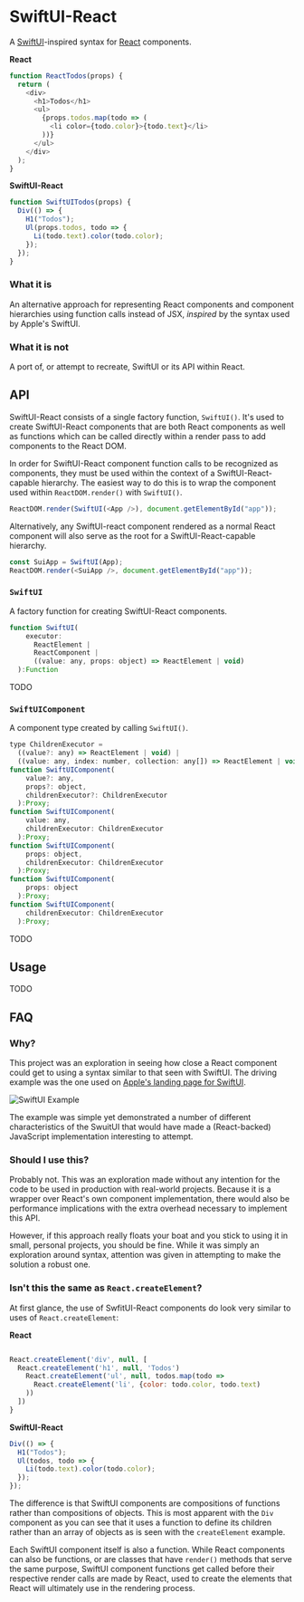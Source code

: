 # SwiftUI-React

A [SwiftUI](https://developer.apple.com/xcode/swiftui/)-inspired syntax for [React](https://reactjs.org/) components.

**React**

```javascript
function ReactTodos(props) {
  return (
    <div>
      <h1>Todos</h1>
      <ul>
        {props.todos.map(todo => (
          <li color={todo.color}>{todo.text}</li>
        ))}
      </ul>
    </div>
  );
}
```

**SwiftUI-React**

```javascript
function SwiftUITodos(props) {
  Div(() => {
    H1("Todos");
    Ul(props.todos, todo => {
      Li(todo.text).color(todo.color);
    });
  });
}
```

### What it is

An alternative approach for representing React components and component hierarchies using function calls instead of JSX, _inspired_ by the syntax used by Apple's SwiftUI.

### What it is not

A port of, or attempt to recreate, SwiftUI or its API within React.

## API

SwiftUI-React consists of a single factory function, `SwiftUI()`. It's used to create SwiftUI-React components that are both React components as well as functions which can be called directly within a render pass to add components to the React DOM.

In order for SwiftUI-React component function calls to be recognized as components, they must be used within the context of a SwiftUI-React-capable hierarchy. The easiest way to do this is to wrap the component used within `ReactDOM.render()` with `SwiftUI()`.

```javascript
ReactDOM.render(SwiftUI(<App />), document.getElementById("app"));
```

Alternatively, any SwiftUI-react component rendered as a normal React component will also serve as the root for a SwiftUI-React-capable hierarchy.

```javascript
const SuiApp = SwiftUI(App);
ReactDOM.render(<SuiApp />, document.getElementById("app"));
```

### `SwiftUI`

A factory function for creating SwiftUI-React components.

```javascript
function SwiftUI(
    executor:
      ReactElement |
      ReactComponent |
      ((value: any, props: object) => ReactElement | void)
  ):Function
```

TODO

### `SwiftUIComponent`

A component type created by calling `SwiftUI()`.

```javascript
type ChildrenExecutor =
  ((value?: any) => ReactElement | void) |
  ((value: any, index: number, collection: any[]) => ReactElement | void)
function SwiftUIComponent(
    value?: any,
    props?: object,
    childrenExecutor?: ChildrenExecutor
  ):Proxy;
function SwiftUIComponent(
    value: any,
    childrenExecutor: ChildrenExecutor
  ):Proxy;
function SwiftUIComponent(
    props: object,
    childrenExecutor: ChildrenExecutor
  ):Proxy;
function SwiftUIComponent(
    props: object
  ):Proxy;
function SwiftUIComponent(
    childrenExecutor: ChildrenExecutor
  ):Proxy;
```

TODO

## Usage

TODO

## FAQ

### Why?

This project was an exploration in seeing how close a React component could get to using a syntax similar to that seen with SwiftUI. The driving example was the one used on [Apple's landing page for SwiftUI](https://developer.apple.com/xcode/swiftui/).

![SwiftUI Example](https://developer.apple.com/xcode/swiftui/images/hero-lockup-medium.png)

The example was simple yet demonstrated a number of different characteristics of the SwuitUI that would have made a (React-backed) JavaScript implementation interesting to attempt.

### Should I use this?

Probably not. This was an exploration made without any intention for the code to be used in production with real-world projects. Because it is a wrapper over React's own component implementation, there would also be performance implications with the extra overhead necessary to implement this API.

However, if this approach really floats your boat and you stick to using it in small, personal projects, you should be fine. While it was simply an exploration around syntax, attention was given in attempting to make the solution a robust one.

### Isn't this the same as `React.createElement`?

At first glance, the use of SwfitUI-React components do look very similar to uses of `React.createElement`:

**React**

```javascript

React.createElement('div', null, [
  React.createElement('h1', null, 'Todos')
    React.createElement('ul', null, todos.map(todo =>
      React.createElement('li', {color: todo.color, todo.text)
    ))
  ])
}
```

**SwiftUI-React**

```javascript
Div(() => {
  H1("Todos");
  Ul(todos, todo => {
    Li(todo.text).color(todo.color);
  });
});
```

The difference is that SwiftUI components are compositions of functions rather than compositions of objects. This is most apparent with the `Div` component as you can see that it uses a function to define its children rather than an array of objects as is seen with the `createElement` example.

Each SwiftUI component itself is also a function. While React components can also be functions, or are classes that have `render()` methods that serve the same purpose, SwiftUI component functions get called before their respective render calls are made by React, used to create the elements that React will ultimately use in the rendering process.

